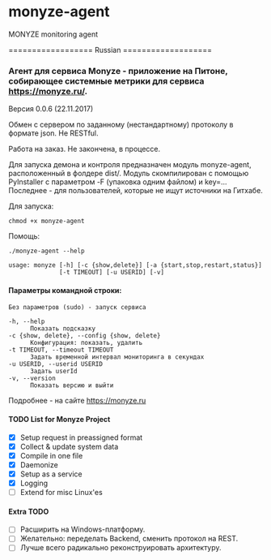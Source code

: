 # monyze-agent
MONYZE monitoring agent

================== Russian ===================

### Агент для сервиса Monyze - приложение на Питоне, собирающее системные метрики для сервиса https://monyze.ru/. 

Версия 0.0.6 (22.11.2017)

Обмен с сервером по заданному (нестандартному) протоколу в формате json. Не RESTful.

Работа на заказ. Не закончена, в процессе.

Для запуска демона и контроля предназначен модуль monyze-agent, расположенный в фолдере dist/. Модуль скомпилирован с помощью PyInstaller с параметром -F (упаковка одним файлом) и key=... Последнее - для пользователей, которые не ищут источники на Гитхабе.

Для запуска:

`chmod +x monyze-agent`

Помощь:

`./monyze-agent --help`

```
usage: monyze [-h] [-c {show,delete}] [-a {start,stop,restart,status}]
              [-t TIMEOUT] [-u USERID] [-v]
```

#### Параметры командной строки:

```
Без параметров (sudo) - запуск сервиса

-h, --help
      Показать подсказку
-c {show, delete}, --config {show, delete}
      Конфигурация: показать, удалить
-t TIMEOUT, --timeout TIMEOUT
      Задать временной интервал мониторинга в секундах
-u USERID, --userid USERID
      Задать userId
-v, --version
      Показать версию и выйти
```

Подробнее - на сайте https://monyze.ru

#### TODO List for Monyze Project

- [x] Setup request in preassigned format
- [x] Collect & update system data
- [x] Compile in one file
- [x] Daemonize
- [x] Setup as a service
- [x] Logging
- [ ] Extend for misc Linux'es

#### Extra TODO
- [ ] Расширить на Windows-платформу.
- [ ] Желательно: переделать Backend, сменить протокол на REST.
- [ ] Лучше всего радикально реконструировать архитектуру.

